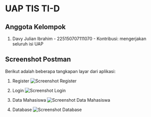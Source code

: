 # UAP TIS TI-D

## Anggota Kelompok
1. Davy Julian Ibrahim - 225150707111070 - Kontribusi: mengerjakan seluruh isi UAP

## Screenshot Postman
Berikut adalah beberapa tangkapan layar dari aplikasi:

1. Register
![Screenshot Register](https://github.com/user-attachments/assets/01a205ce-9949-41d6-91a1-9892a769ad6f)

2. Login
![Screenshot Login](https://github.com/user-attachments/assets/c36a57ca-19be-454c-82b7-3e77b276fc7a)

3. Data Mahasiswa
![Screenshot Data Mahasiswa](https://github.com/user-attachments/assets/5735a5c6-16a1-4dc5-aa52-d1fc1b169b39)

4. Database
![Screenshot Database](https://github.com/user-attachments/assets/9d493bfb-d6a4-40d6-94e9-021438d07c17)
